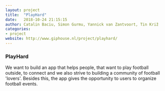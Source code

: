 ```yaml
---
layout: project
title:  "PlayHard"
date:   2018-10-24 21:15:15
author: Catalin Baciu, Simon Gurmu, Yannick van Zantvoort, Tin Križ
categories:
- project
website: http://www.giphouse.nl/project/playhard/
---
```


### PlayHard

We want to build an app that helps people, that want to play football outside, to connect and we also strive to building a community of football 'lovers'. Besides this, the app gives the opportunity to users to organize football events. 
